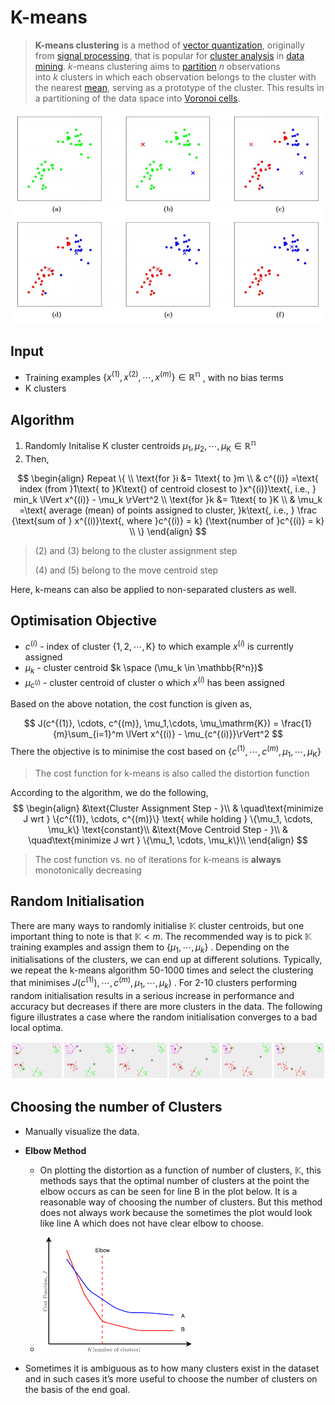 # K-means

> **K-means clustering** is a method of [vector quantization](https://en.wikipedia.org/wiki/Vector_quantization), originally from [signal processing](https://en.wikipedia.org/wiki/Signal_processing), that is popular for [cluster analysis](https://en.wikipedia.org/wiki/Cluster_analysis) in [data mining](https://en.wikipedia.org/wiki/Data_mining). *k*-means clustering aims to [partition](https://en.wikipedia.org/wiki/Partition_of_a_set) *n* observations into *k* clusters in which each observation belongs to the cluster with the nearest [mean](https://en.wikipedia.org/wiki/Mean), serving as a prototype of the cluster. This results in a partitioning of the data space into [Voronoi cells](https://en.wikipedia.org/wiki/Voronoi_cell).

![k-means viz](../images/kmeansViz.png)

## Input

- Training examples $\{x^{(1)}, x^{(2)}, \cdots, x^{(m)}\} \in \mathbb{R^n}$ , with no bias terms
- $\mathrm{K}$ clusters

## Algorithm

1. Randomly Initalise $\mathrm{K}$ cluster centroids $\mu_1,\mu_2, \cdots,\mu_\mathrm{K} \in \mathbb{R^n}$
2. Then, 

$$
\begin{align}
Repeat \{ \\
    \text{for }i &= 1\text{ to }m \\
        & c^{(i)} =\text{ index (from }1\text{ to }K\text{) of centroid closest to }x^{(i)}\text{, i.e., } min_k \lVert x^{(i)} - \mu_k \rVert^2 \\
    \text{for }k &= 1\text{ to }K \\
        & \mu_k =\text{ average (mean) of points assigned to cluster, }k\text{, i.e., } \frac {\text{sum of } x^{(i)}\text{, where }c^{(i)} = k} {\text{number of }c^{(i)} = k} \\
\}
\end{align}
$$

> $(2) \text{ and } (3)$ belong to the cluster assignment step
>
> $(4) \text{ and } (5)$ belong to the move centroid step

Here, k-means can also be applied to non-separated clusters as well.

## Optimisation Objective

- $c^{(i)}$ - index of cluster $\{1,2,\cdots,\mathrm{K}\}$ to which example $x^{(i)}$ is currently assigned
- $\mu_k$ - cluster centroid $k \space (\mu_k \in \mathbb{R^n})$ 
- $\mu_{c^{(i)}}$ - cluster centroid of cluster o which $x^{(i)}$ has been assigned

Based on the above notation, the cost function is given as,


$$
J(c^{(1)}, \cdots, c^{(m)}, \mu_1,\cdots, \mu_\mathrm{K}) = \frac{1}{m}\sum_{i=1}^m \lVert x^{(i)} - \mu_{c^{(i)}}\rVert^2
$$
There the objective is to minimise the cost based on $\{c^{(1)}, \cdots, c^{(m)}, \mu_1,\cdots, \mu_\mathrm{K}\}$

> The cost function for k-means is also called the distortion function

According to the algorithm, we do the following,
$$
\begin{align}
&\text{Cluster Assignment Step - }\\
& \quad\text{minimize J wrt } \{c^{(1)}, \cdots, c^{(m)}\} \text{ while holding } \{\mu_1, \cdots, \mu_k\} \text{constant}\\
&\text{Move Centroid Step - }\\
& \quad\text{minimize J wrt } \{\mu_1, \cdots, \mu_k\}\\
\end{align}
$$

> The cost function vs. no of iterations for k-means is **always** monotonically decreasing

## Random Initialisation

There are many ways to randomly initialise $\mathbb{K}$ cluster centroids, but one important thing to note is that $\mathbb{K} < m$. The recommended way is to pick $\mathbb{K}$ training examples and assign them to $\{\mu_1, \cdots, \mu_k\}$ . Depending on the initialisations of the clusters, we can end up at different solutions. Typically, we repeat the k-means algorithm 50-1000 times and select the clustering that minimises $J(c^{(1)}), \cdots, c^{(m)}, \mu_1,\cdots,\mu_k)$ . For 2-10 clusters performing random initialisation results in a serious increase in performance and accuracy but decreases if there are more clusters in the data. The following figure illustrates a case where the random initialisation converges to a bad local optima. 

![k-means-convergence](../images/kmeansConvergenceToALocalMinimum.png)

## Choosing the number of Clusters

- Manually visualize the data. 
- **Elbow Method**
  - On plotting the distortion as a function of number of clusters, $\mathbb{K}$, this methods says that the optimal number of clusters at the point the elbow occurs as can be seen for line B in the plot below. It is a reasonable way of choosing the number of clusters. But this method does not always work because the sometimes the plot would look like line A which does not have clear elbow to choose.
  - ![ElbowMethod](../images/kmeansElbowMethod.png)

- Sometimes it is ambiguous as to how many clusters exist in the dataset and in such cases it’s more useful to choose the number of clusters on the basis of the end goal.


